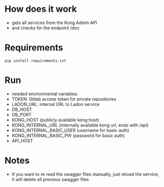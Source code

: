# How does it work 
- gets all services from the Kong Admin API 
- and checks for the endpoint /doc

# Requirements
```shell
pip install requirements.txt
```

# Run 
- needed environmental variables:
- TOKEN: Gitlab access token for private repositories
- LADON_URL: internal URL to Ladon service 
- DB_HOST
- DB_PORT
- KONG_HOST (publicly available kong host)
- KONG_INTERNAL_URL (internally available kong url, ends with /api)
- KONG_INTERNAL_BASIC_USER (username for basic auth)
- KONG_INTERNAL_BASIC_PW (password for basic auth)
- API_HOST


# Notes
- if you want to re read the swagger files manually, just reload the service, it will delete all previous swagger files 
